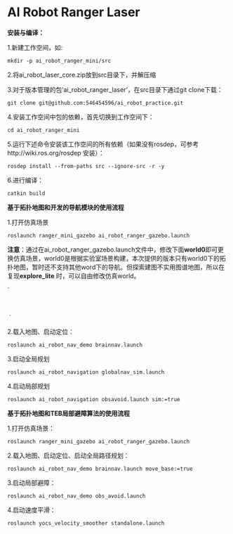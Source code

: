 # AI Robot Ranger Laser

**安装与编译：**

1.新建工作空间，如:

```
mkdir -p ai_robot_ranger_mini/src
```

2.将ai_robot_laser_core.zip放到src目录下，并解压缩

3.对于版本管理的包’ai_robot_ranger_laser’，在src目录下通过git clone下载：

```
git clone git@github.com:546454596/ai_robot_practice.git
```

4.安装工作空间中包的依赖，首先切换到工作空间下：

```
cd ai_robot_ranger_mini
```

5.运行下述命令安装该工作空间的所有依赖（如果没有rosdep，可参考http://wiki.ros.org/rosdep 安装）：

```
rosdep install --from-paths src --ignore-src -r -y
```

6.进行编译：

```
catkin build
```

**基于拓扑地图和开发的导航模块的使用流程**

1.打开仿真场景

```
roslaunch ranger_mini_gazebo ai_robot_ranger_gazebo.launch
```

**注意**：通过在ai_robot_ranger_gazebo.launch文件中，修改下面**world0**即可更换仿真场景，world0是根据实验室场景构建，本次提供的版本只有world0下的拓扑地图，暂时还不支持其他word下的导航。但探索建图不实用图谱地图，所以在复现**explore_lite** 时，可以自由修改仿真world。 

`<include file="$(find gazebo_ros)/launch/empty_world.launch">

​        <arg name="world_name" value="$(find ranger_mini_gazebo)/worlds/$(arg world_0)" />

​ </include>`

2.载入地图、启动定位：

```
roslaunch ai_robot_nav_demo brainnav.launch
```

3.启动全局规划

```
roslaunch ai_robot_navigation globalnav_sim.launch
```

4.启动局部规划

```
roslaunch ai_robot_navigation obsavoid.launch sim:=true
```

**基于拓扑地图和TEB局部避障算法的使用流程**

1.打开仿真场景：

```
roslaunch ranger_mini_gazebo ai_robot_ranger_gazebo.launch
```

2.载入地图、启动定位、启动全局路径规划：

```
roslaunch ai_robot_nav_demo brainnav.launch move_base:=true
```

3.启动局部避障：

```
roslaunch ai_robot_nav_demo obs_avoid.launch
```

4.启动速度平滑：

```
roslaunch yocs_velocity_smoother standalone.launch
```


